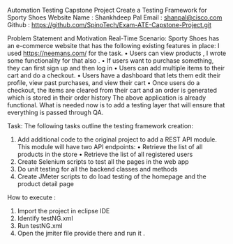 Automation Testing Capstone Project
Create a Testing Framework for Sporty Shoes Website
Name : Shankhdeep Pal
Email : shanpal@cisco.com
Github :  https://github.com/SpinoTech/Exam-ATE-Capstone-Project.git

Problem Statement and Motivation Real-Time Scenario:
 Sporty Shoes has an e-commerce website that has the following existing features in place:  I used https://neemans.com/ for the task.
• Users can view products  , I wrote some functionality for that also .
• If users want to purchase something, they can first sign up and then log in
• Users can add multiple items to their cart and do a checkout. 
• Users have a dashboard that lets them edit their profile, view past purchases, and view their cart 
• Once users do a checkout, the items are cleared from their cart and an order is generated which is stored in their order history The above application is already functional. What is needed now is to add a testing layer that will ensure that everything is passed through QA.

Task:
The following tasks outline the testing framework creation: 
1. Add additional code to the original project to add a REST API module. This module will have two API endpoints: 
• Retrieve the list of all products in the store 
• Retrieve the list of all registered users
2. Create Selenium scripts to test all the pages in the web app 
3. Do unit testing for all the backend classes and methods
4. Create JMeter scripts to do load testing of the homepage and the product detail page




How to execute :
1.	Import the project in eclipse IDE
2.	Identify testNG.xml
3.	Run testNG.xml
4.	Open the jmiter file provide there and run it .
